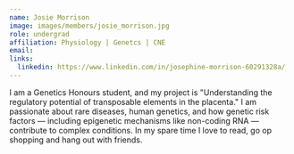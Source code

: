 ```yaml
---
name: Josie Morrison
image: images/members/josie_morrison.jpg
role: undergrad
affiliation: Physiology | Genetcs | CNE
email: 
links:
  linkedin: https://www.linkedin.com/in/josephine-morrison-60291328a/
---
```


I am a Genetics Honours student, and my project is "Understanding the regulatory potential of transposable elements in the placenta." I am passionate about rare diseases, human genetics, and how genetic risk factors — including epigenetic mechanisms like non-coding RNA — contribute to complex conditions. In my spare time I love to read, go op shopping and hang out with friends. 
